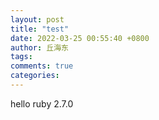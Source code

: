 ```yaml
---
layout: post
title: "test"
date: 2022-03-25 00:55:40 +0800
author: 丘海东 
tags: 
comments: true
categories: 
---
```

hello 
ruby 2.7.0
